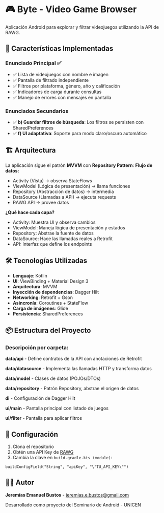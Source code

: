 # 🎮 Byte - Video Game Browser

Aplicación Android para explorar y filtrar videojuegos utilizando la API de RAWG.

## 📱 Características Implementadas

### Enunciado Principal ✅
- ✅ Lista de videojuegos con nombre e imagen
- ✅ Pantalla de filtrado independiente
- ✅ Filtros por plataforma, género, año y calificación
- ✅ Indicadores de carga durante consultas
- ✅ Manejo de errores con mensajes en pantalla

### Enunciados Secundarios
- ✅ **b) Guardar filtros de búsqueda**: Los filtros se persisten con SharedPreferences
- ✅ **f) UI adaptativa**: Soporte para modo claro/oscuro automático

## 🏗️ Arquitectura

La aplicación sigue el patrón **MVVM** con **Repository Pattern**:
**Flujo de datos:**

- Activity (Vista) → observa StateFlows
- ViewModel (Lógica de presentación) → llama funciones
- Repository (Abstracción de datos) → intermedia
- DataSource (Llamadas a API) → ejecuta requests
- RAWG API → provee datos

**¿Qué hace cada capa?**

- Activity: Muestra UI y observa cambios
- ViewModel: Maneja lógica de presentación y estados
- Repository: Abstrae la fuente de datos
- DataSource: Hace las llamadas reales a Retrofit
- API: Interfaz que define los endpoints

## 🛠️ Tecnologías Utilizadas

- **Lenguaje**: Kotlin
- **UI**: ViewBinding + Material Design 3
- **Arquitectura**: MVVM
- **Inyección de dependencias**: Dagger Hilt
- **Networking**: Retrofit + Gson
- **Asincronía**: Coroutines + StateFlow
- **Carga de imágenes**: Glide
- **Persistencia**: SharedPreferences

## 📦 Estructura del Proyecto

### Descripción por carpeta:

**data/api** - Define contratos de la API con anotaciones de Retrofit

**data/datasource** - Implementa las llamadas HTTP y transforma datos

**data/model** - Clases de datos (POJOs/DTOs)

**data/repository** - Patrón Repository, abstrae el origen de datos

**di** - Configuración de Dagger Hilt

**ui/main** - Pantalla principal con listado de juegos

**ui/filter** - Pantalla para aplicar filtros

## 🚀 Configuración

1. Clona el repositorio
2. Obtén una API Key de [RAWG](https://rawg.io/apidocs)
3. Cambia la clave en `build.gradle.kts (module)`:
```properties
buildConfigField("String", "apiKey", "\"TU_API_KEY\"")
```

## 👨‍💻 Autor
**Jeremías Emanuel Bustos** - jeremias.e.bustos@gmail.com

Desarrollado como proyecto del Seminario de Android - UNICEN
